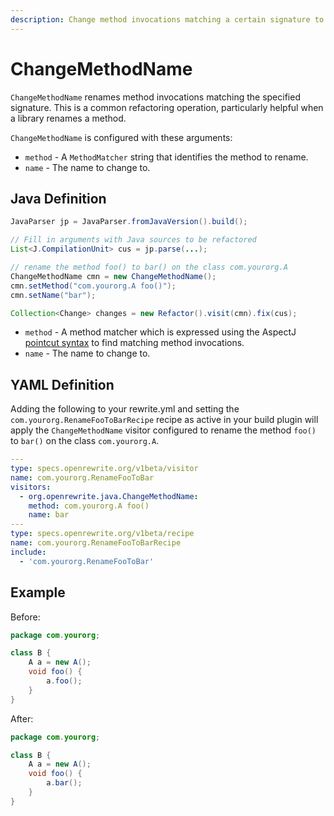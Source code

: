 ```yaml
---
description: Change method invocations matching a certain signature to another name.
---
```


# ChangeMethodName

`ChangeMethodName` renames method invocations matching the specified signature. This is a common refactoring operation, particularly helpful when a library renames a method.

`ChangeMethodName` is configured with these arguments:

* `method` - A `MethodMatcher` string that identifies the method to rename. 
* `name` - The name to change to.

## Java Definition

```java
JavaParser jp = JavaParser.fromJavaVersion().build();

// Fill in arguments with Java sources to be refactored
List<J.CompilationUnit> cus = jp.parse(...);

// rename the method foo() to bar() on the class com.yourorg.A
ChangeMethodName cmn = new ChangeMethodName();
cmn.setMethod("com.yourorg.A foo()");
cmn.setName("bar");

Collection<Change> changes = new Refactor().visit(cmn).fix(cus);
```

* `method` - A method matcher  which is expressed using the AspectJ [pointcut syntax](https://www.eclipse.org/aspectj/doc/next/progguide/language-joinPoints.html) to find matching method invocations.
* `name` - The name to change to.

## YAML Definition

Adding the following to your rewrite.yml and setting the `com.yourorg.RenameFooToBarRecipe` recipe as active in your build plugin will apply the `ChangeMethodName` visitor configured to rename the method `foo()` to `bar()` on the class `com.yourorg.A`.

```yaml
---
type: specs.openrewrite.org/v1beta/visitor
name: com.yourorg.RenameFooToBar
visitors:
  - org.openrewrite.java.ChangeMethodName:
    method: com.yourorg.A foo()
    name: bar
---
type: specs.openrewrite.org/v1beta/recipe
name: com.yourorg.RenameFooToBarRecipe
include:
  - 'com.yourorg.RenameFooToBar'
```

## Example

Before:

```java
package com.yourorg;

class B {
    A a = new A();
    void foo() {
        a.foo();
    }
}
```

After:

```java
package com.yourorg;

class B {
    A a = new A();
    void foo() {
        a.bar();
    }
}
```

